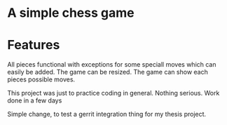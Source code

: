 A simple chess game
==========

Features
=====
All pieces functional with exceptions for some speciall moves which can easily be added.
The game can be resized.
The game can show each pieces possible moves.


This project was just to practice coding in general. Nothing serious. Work done in a few days

Simple change, to test a gerrit integration thing for my thesis project.